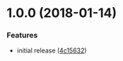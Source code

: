 <a name="1.0.0"></a>
# 1.0.0 (2018-01-14)


### Features

* initial release ([4c15632](https://github.com/pvdlg/atom-bright-dark-syntax/commit/4c15632))
